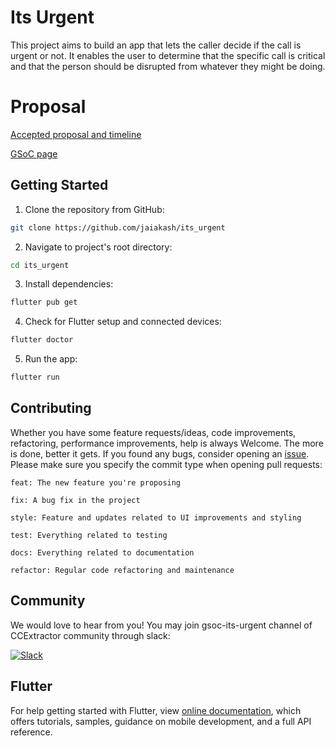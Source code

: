 # Its Urgent

This project aims to build an app that lets the caller decide if the call is urgent or not. It enables the user to determine that the specific call is critical and that the person should be disrupted from whatever they might be doing.

# Proposal
[Accepted proposal and timeline](https://github.com/jaiakash/gsoc22_ccextractor_itsurgent_porposal)


[GSoC page](https://summerofcode.withgoogle.com/programs/2022/projects/Sg34Qe09)

## Getting Started

1. Clone the repository from GitHub:

```bash
git clone https://github.com/jaiakash/its_urgent
```

2. Navigate to project's root directory:

```bash
cd its_urgent
```

3. Install dependencies:

```bash
flutter pub get
``` 

4. Check for Flutter setup and connected devices:

```bash
flutter doctor
```

5. Run the app:

```bash
flutter run
```

## Contributing

Whether you have some feature requests/ideas, code improvements, refactoring, performance improvements, help is always Welcome. The more is done, better it gets.
If you found any bugs, consider opening an [issue](https://github.com/jaiakash/its_urgent/issues/new).
Please make sure you specify the commit type when opening pull requests:

```
feat: The new feature you're proposing

fix: A bug fix in the project

style: Feature and updates related to UI improvements and styling

test: Everything related to testing

docs: Everything related to documentation

refactor: Regular code refactoring and maintenance
```

## Community

We would love to hear from you! You may join gsoc-its-urgent channel of CCExtractor community through slack:

[![Slack](https://img.shields.io/badge/chat-on_slack-purple.svg?style=for-the-badge&logo=slack)](https://ccextractor.org/public/general/support/)

## Flutter

For help getting started with Flutter, view
[online documentation](https://flutter.dev/docs), which offers tutorials,
samples, guidance on mobile development, and a full API reference.
